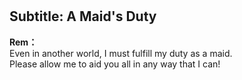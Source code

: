 # 

  
## Subtitle: A Maid's Duty
  
**Rem：**  
Even in another world, I must fulfill my duty as a maid.  
Please allow me to aid you all in any way that I can!  
